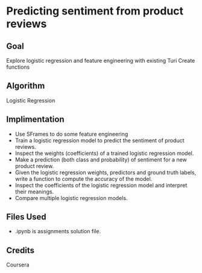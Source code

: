 # Predicting sentiment from product reviews
## Goal
Explore logistic regression and feature engineering with existing Turi Create functions
## Algorithm 
Logistic Regression
## Implimentation
* Use SFrames to do some feature engineering
* Train a logistic regression model to predict the sentiment of product reviews.
* Inspect the weights (coefficients) of a trained logistic regression model.
* Make a prediction (both class and probability) of sentiment for a new product review.
* Given the logistic regression weights, predictors and ground truth labels, write a function to compute the accuracy of the model.
* Inspect the coefficients of the logistic regression model and interpret their meanings.
* Compare multiple logistic regression models.
## Files Used
* .ipynb is assignments solution file.
## Credits
Coursera 
